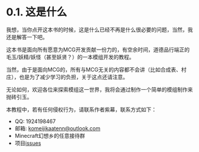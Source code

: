 # 0.1. 这是什么
我想，当你点开这本书的时候，这是什么已经不再是什么很必要的问题，当然，我还是解答一下吧。 

这本书是面向所有愿意为MCG开发贡献一份力的，有空余时间，道德品行端正的毛玉/妖精/妖怪（甚至妖贤？）的一本模组开发的教程。

当然，由于是面向MCG的，所有与MCG无关的内容都不会讲（比如合成表、村庄），也是为了减少学习的负担，关于这点还请注意。

无论如何，欢迎各位来探索模组这一世界，我将会通过制作一个简单的模组制作来抛砖引玉。

本教程中，若有任何侵权行为，请联系作者紫幕，联系方式如下：

- QQ: 1924198467
- 邮箱: komeijikaatenn@outlook.com
- Minecraft幻想乡的任意接待群
- 项目[issues](https://github.com/MineCraftGensoukyo/ModdingTutorial/issues)